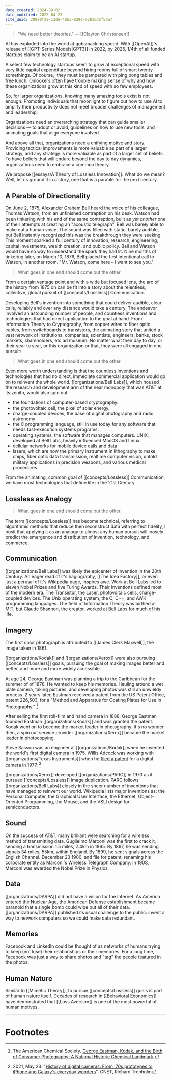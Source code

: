 ```yaml
---
date_created: 2024-09-02
date_modified: 2025-04-23
site_uuid: 209e0f39-13de-46b3-829e-a2816d2f5aa7
---
```


>"We need better theories." -- [[Clayton Christensen]]

AI has exploded into the world at gobsmacking speed. With [[OpenAI]]'s release of [[GPT-Series Models|GPT3]] in 2022, by 2025, 1/4th of all funded startups claim to be an AI startup.   

A select few technology startups seem to grow at exceptional speed with very little capital expenditure beyond hiring rooms full of smart twenty somethings. Of course,  they must be pampered with ping pong tables and free lunch. Onlookers often have trouble making sense of why and how these organizations grow at this kind of speed with so few employees.

So, for larger organizations, knowing many amazing tools exist is not enough.  Promoting individuals that moonlight to figure out how to use AI to amplify their productivity does not meet broader challenges of management and leadership. 

Organizations need an overarching strategy that can guide smaller decisions — to adopt or avoid, guidelines on how to use new tools, and animating goals that align everyone involved.

And above all that, organizations need a unifying motive and story.  Providing tactical improvements is more valuable as part of a larger strategy, and any strategy is more valuable as part of a larger set of beliefs.  To have beliefs that will endure beyond the day to day dynamics, organizations need to embrace a common theory. 

We propose [[essays/A Theory of Lossless Innovation]].  What do we mean?  Well, let us ground it in a story, one that is a parable for the next century.  

## A Parable of Directionality

On June 2, 1875, Alexander Graham Bell heard the voice of his colleague, Thomas Watson, from an unfinished contraption on his desk. Watson had been tinkering with his end of the same contraption, built as *yet another* one of their attempts at creating an "acoustic telegraph".  Bell was barely able to make out a human voice. The sound was filled with static, barely audible, but Bell instantly recognized this was the breakthrough they were seeking. This moment sparked a full century of innovation, research, engineering, capital investments, wealth creation, and public policy. Bell and Watson would have no way to understand the spark they had lit. Nine months of tinkering later, on March 10, 1876, Bell placed the first intentional call to Watson, in another room.  "Mr. Watson, come here – I want to see you."

> What goes in one end should come out the other.  

From a certain vantage point and with a wide but focused lens, the arc of the history from 1875 on can be fit into a story about the relentless, collective, global pursuit of [[concepts/Lossless]] Communication. 

Developing Bell's invention into something that could deliver audible, clear calls, reliably and over any distance would take a century.  The endeavor involved an astounding number of people, and countless inventions and technologies that had direct application to the goal at hand. From Information Theory to Cryptography, from copper wires to fiber optic cables, from switchboards to transistors, the animating story that united a vast network of institutions, companies, scientists, engineers, banks, stock markets, shareholders, etc ad museum.  No matter what their day to day, or their year to year, or this organization or that, they were all engaged in one pursuit: 

> What goes in one end should come out the other. 

Even more worth understanding is that the countless inventions and technologies that had no direct, immediate commercial application would go on to reinvent the whole world.  [[organizations/Bell Labs]], which housed the research and development arm of the near monopoly that was AT&T at its zenith, would also spin out
- the foundations of computer-based cryptography.
- the photovoltaic cell, the pixel of solar energy. 
- charge-coupled devices, the base of digital photography and radio astronomy
- the C programming language, still in use today for any software that needs fast-execution systems programs. 
- operating systems, the software that manages computers.  UNIX, developed at Bell Labs, heavily influenced MacOS and Linux.
- cellular networks for mobile device calls and data
- lasers, which are now the primary instrument in lithography to make chips, fiber optic data transmission, realtime computer vision, untold military applications in precision weapons, and various medical procedures. 

From the animating, common goal of [[concepts/Lossless]] Communication, we have most technologies that define life in the 21st Century.  

## Lossless as Analogy

>What goes in one end should come out the other. 

The term [[concepts/Lossless]] has become technical, referring to algorithmic methods that reduce then reconstruct data with perfect fidelity, I posit that applying it as an analogy to almost any human pursuit will loosely predict the emergence and distribution of invention, technology, and commerce. 

## Communication
[[organizations/Bell Labs]] was likely the epicenter of invention in the 20th Century. An eager read of it's hagiography, [[The Idea Factory]], or even just a perusal of it's Wikipedia page, inspires awe. Work at Bell Labs led to eleven Nobel Prizes and five Turing Awards. Their inventions defined most of the modern era. The Transistor, the Laser, photovoltaic cells, charge-coupled devices. The Unix operating system, the C, C++, and AWK programming languages. The field of Information Theory was birthed at MIT, but Claude Shannon, the creator, worked at Bell Labs for much of his life.  

## Imagery

The first color photograph is attributed to [[James Clerk Maxwell]], the image taken in 1861. 

[[organizations/Kodak]] and [[organizations/Xerox]] were also pursuing [[concepts/Lossless]] goals, pursuing the goal of making images better and better, and more and more widely accessible.  

At age 24, George Eastman was planning a trip to the Caribbean for the summer of of 1878. He wanted to keep his memories. Hauling around a wet plate camera, taking pictures, and developing photos was still an unwieldy process.  2 years later, Eastman received a patent from the US Patent Office, patent 226,503, for a "Method and Apparatus for Coating Plates for Use in Photography." [^1]

After selling the first roll-film and hand camera in 1888, George Eastman founded Eastman [[organizations/Kodak]] and was granted the patent. Kodak went on to become the market leader in photography.  It's no wonder then, a spin out service provider [[organizations/Xerox]] became the market leader in photocopying.  

Steve Sasson was an engineer at [[organizations/Kodak]] when he invented the [world's first digital camera](https://www.freepatentsonline.com/4131919.html) in 1975. Willis Adcock was working with [[organizations/Texas Instruments]] when he [filed a patent](https://www.freepatentsonline.com/4057830.html) for a digital camera in 1977. [^2]   

[[organizations/Xerox]] developed [[organizations/PARC]] in 1970 as it pursued [[concepts/Lossless]] image duplication. PARC follows [[organizations/Bell Labs]] closely in the sheer number of inventions that have managed to reinvent our world. Wikipedia lists major inventions as: the Personal Computer, the Graphical User Interface, the Ethernet, Object-Oriented Programming, the Mouse, and the VSLI design for semiconductors. 

## Sound

On the success of AT&T, many brilliant  were searching for a wireless method of transmitting data.  Guglielmo Marconi was the first to crack it, sending a transmission 1.5 miles, 2.4km in 1895. By 1897, he was sending signals 34 miles, 55km, within England. By 1899, he sent signals across the English Channel. December 23 1900, and file for patent, renaming his corporate entity as Marconi's Wireless Telegraph Company.  In 1908, Marconi was awarded the Nobel Prize in Physics. 



## Data

[[organizations/DARPA]] did not have a vision for the Internet.  As America entered the Nuclear Age, the American Defense establishment became paranoid that a single bomb could wipe out all of their data.  [[organizations/DARPA]] published its usual challenge to the public: invent a way to network computers so we could make data redundant. 

## Memories

Facebook and LinkedIn could be thought of as networks of humans trying to keep (not lose) their relationships or their memories. For a long time, Facebook was just a way to share photos and "tag" the people featured in the photos. 


## Human Nature

Similar to [[Mimetic Theory]], to pursue [[concepts/Lossless]] goals is part of human nature itself.  Decades of research in [[Behavioral Economics]] have demonstrated that [[Loss Aversion]] is one of the most powerful of human motives. 

***
# Footnotes

[^1]:  The American Chemical Society. [George Eastman, Kodak, and the Birth of Consumer Photography: A National Historic Chemical Landmark](https://www.acs.org/education/whatischemistry/landmarks/eastman-kodak.html). 
[^2]: 2021, May 23. "[History of digital cameras: From '70s prototypes to iPhone and Galaxy's everyday wonders](https://www.cnet.com/tech/computing/history-of-digital-cameras-from-70s-prototypes-to-iphone-and-galaxys-everyday-wonders/)". CNET, Richard Trenholm




